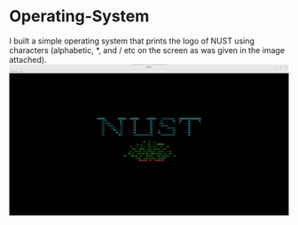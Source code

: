 # Operating-System
I built a simple operating system that prints the logo of NUST using characters (alphabetic, *, and / etc on the screen as was given in the image attached).
![Screenshot](Screenshots/screenshot2.png)
